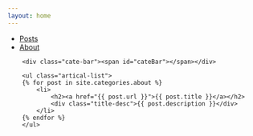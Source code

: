 ```yaml
---
layout: home
---
```


<div class="index-content about">
    <div class="section">
        <ul class="artical-cate">
            <li><a href="/"><span>Posts</span></a></li>
            <li class="on"><a href="/about"><span>About</span></a></li>
        </ul>

        <div class="cate-bar"><span id="cateBar"></span></div>

        <ul class="artical-list">
        {% for post in site.categories.about %}
            <li>
                <h2><a href="{{ post.url }}">{{ post.title }}</a></h2>
                <div class="title-desc">{{ post.description }}</div>
            </li>
        {% endfor %}
        </ul>
</div>
